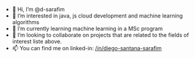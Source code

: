 - 👋 Hi, I’m @d-sarafim
- 👀 I’m interested in java, js cloud development and machine learning algorithms
- 🌱 I’m currently learning machine learning in a MSc program
- 💞️ I’m looking to collaborate on projects that are related to the fields of interest liste above.
- 📫 You can find me on linked-in: [/in/diego-santana-sarafim](https://www.linkedin.com/in/diego-santana-sarafim/)



<!---
d-sarafim/d-sarafim is a ✨ special ✨ repository because its `README.md` (this file) appears on your GitHub profile.
You can click the Preview link to take a look at your changes.
--->
